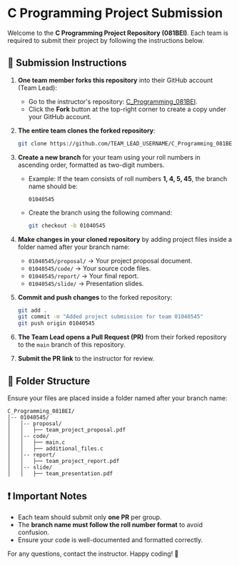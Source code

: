 # C Programming Project Submission

Welcome to the **C Programming Project Repository (081BEI)**. Each team is required to submit their project by following the instructions below.

## 📌 Submission Instructions

1. **One team member forks this repository** into their GitHub account (Team Lead):
   - Go to the instructor's repository: [C_Programming_081BEI](https://github.com/prajwolpakka/C_Programming_081BEI).
   - Click the **Fork** button at the top-right corner to create a copy under your GitHub account.

2. **The entire team clones the forked repository**:
   ```bash
   git clone https://github.com/TEAM_LEAD_USERNAME/C_Programming_081BEI.git
   ```

3. **Create a new branch** for your team using your roll numbers in ascending order, formatted as two-digit numbers.  
   - Example: If the team consists of roll numbers **1, 4, 5, 45**, the branch name should be:
     ```
     01040545
     ```
   - Create the branch using the following command:
     ```bash
     git checkout -b 01040545
     ```

4. **Make changes in your cloned repository** by adding project files inside a folder named after your branch name:
   - `01040545/proposal/` → Your project proposal document.
   - `01040545/code/` → Your source code files.
   - `01040545/report/` → Your final report.
   - `01040545/slide/` → Presentation slides.

5. **Commit and push changes** to the forked repository:
   ```bash
   git add .
   git commit -m "Added project submission for team 01040545"
   git push origin 01040545
   ```

6. **The Team Lead opens a Pull Request (PR)** from their forked repository to the `main` branch of this repository.
7. **Submit the PR link** to the instructor for review.

## 📂 Folder Structure
Ensure your files are placed inside a folder named after your branch name:
```
C_Programming_081BEI/
│-- 01040545/
│   │-- proposal/
│   │   ├── team_project_proposal.pdf
│   │-- code/
│   │   ├── main.c
│   │   ├── additional_files.c
│   │-- report/
│   │   ├── team_project_report.pdf
│   │-- slide/
│   │   ├── team_presentation.pdf
```

## ❗ Important Notes
- Each team should submit only **one PR** per group.
- The **branch name must follow the roll number format** to avoid confusion.
- Ensure your code is well-documented and formatted correctly.

For any questions, contact the instructor. Happy coding! 🚀

